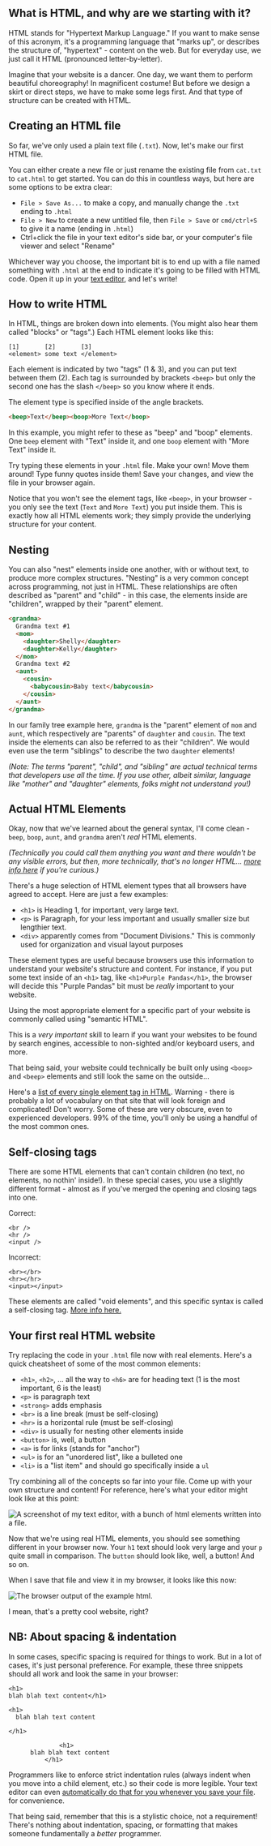 ## What is HTML, and why are we starting with it?

HTML stands for "Hypertext Markup Language." If you want to make sense of this acronym, it's a programming language that "marks up", or describes the structure of, "hypertext" - content on the web. But for everyday use, we just call it HTML (pronounced letter-by-letter).

Imagine that your website is a dancer. One day, we want them to perform beautiful choreography! In magnificent costume! But before we design a skirt or direct steps, we have to make some legs first. And that type of structure can be created with HTML.

<!-- > ILLUSTRATION: I mean, I think you get the point here >.< -->

## Creating an HTML file

So far, we've only used a plain text file (`.txt`). Now, let's make our first HTML file.

You can either create a new file or just rename the existing file from `cat.txt` to `cat.html` to get started. You can do this in countless ways, but here are some options to be extra clear:

- `File > Save As...` to make a copy, and manually change the `.txt` ending to `.html`
- `File > New` to create a new untitled file, then `File > Save` or `cmd/ctrl+S` to give it a name (ending in `.html`)
- Ctrl+click the file in your text editor's side bar, or your computer's file viewer and select "Rename"

Whichever way you choose, the important bit is to end up with a file named something with `.html` at the end to indicate it's going to be filled with HTML code. Open it up in your [text editor](what-is-a-website.html#howdoicreatethesecodefiles), and let's write!

## How to write HTML

In HTML, things are broken down into elements. (You might also hear them called "blocks" or "tags".) Each HTML element looks like this:

```
[1]       [2]       [3]
<element> some text </element>
```

<!-- > ILLUSTRATION: Some illustration of the HTML structure as written above? With little arrows pointing to the pieces maybe? -->

Each element is indicated by two "tags" (1 & 3), and you can put text between them (2). Each tag is surrounded by brackets `<beep>` but only the second one has the slash `</beep>` so you know where it ends.

The element type is specified inside of the angle brackets.

```html
<beep>Text</beep><boop>More Text</boop>
```

In this example, you might refer to these as "beep" and "boop" elements. One `beep` element with "Text" inside it, and one `boop` element with "More Text" inside it.

Try typing these elements in your `.html` file. Make your own! Move them around! Type funny quotes inside them! Save your changes, and view the file in your browser again.

Notice that you won't see the element tags, like `<beep>`, in your browser - you only see the text (`Text` and `More Text`) you put inside them. This is exactly how all HTML elements work; they simply provide the underlying structure for your content.

## Nesting

You can also "nest" elements inside one another, with or without text, to produce more complex structures. "Nesting" is a very common concept across programming, not just in HTML. These relationships are often described as "parent" and "child" - in this case, the elements inside are "children", wrapped by their "parent" element.

```html
<grandma>
  Grandma text #1
  <mom>
    <daughter>Shelly</daughter>
    <daughter>Kelly</daughter>
  </mom>
  Grandma text #2
  <aunt>
    <cousin>
      <babycousin>Baby text</babycousin>
    </cousin>
  </aunt>
</grandma>
```

In our family tree example here, `grandma` is the "parent" element of `mom` and `aunt`, which respectively are "parents" of `daughter` and `cousin`. The text inside the elements can also be referred to as their "children". We would even use the term "siblings" to describe the two `daughter` elements!

_(Note: The terms "parent", "child", and "sibling" are actual technical terms that developers use all the time. If you use other, albeit similar, language like "mother" and "daughter" elements, folks might not understand you!)_

## Actual HTML Elements

Okay, now that we've learned about the general syntax, I'll come clean - `beep`, `boop`, `aunt`, and `grandma` aren't _real_ HTML elements.

_(Technically you could call them anything you want and there wouldn't be any visible errors, but then, more technically, that's no longer HTML... [more info here](https://dev.w3.org/html5/html-author/#self-closing-tag) if you're curious.)_

There's a huge selection of HTML element types that all browsers have agreed to accept. Here are just a few examples:

- `<h1>` is Heading 1, for important, very large text.
- `<p>` is Paragraph, for your less important and usually smaller size but lengthier text.
- `<div>` apparently comes from "Document Divisions." This is commonly used for organization and visual layout purposes

These element types are useful because browsers use this information to understand your website's structure and content. For instance, if you put some text inside of an `<h1>` tag, like `<h1>Purple Pandas</h1>`, the browser will decide this "Purple Pandas" bit must be _really_ important to your website.

Using the most appropriate element for a specific part of your website is commonly called using "semantic HTML".

This is a _very important_ skill to learn if you want your websites to be found by search engines, accessible to non-sighted and/or keyboard users, and more.

That being said, your website could technically be built only using `<boop>` and `<beep>` elements and still look the same on the outside...

<!-- > ILLUSTRATION: Some callback to the dancer's bones. Like maybe you have arm bones in your legs but it looks the same on the outside, you know? -->

Here's a [list of every single element tag in HTML](https://developer.mozilla.org/en-US/docs/Web/HTML/Element). Warning - there is probably a lot of vocabulary on that site that will look foreign and complicated! Don't worry. Some of these are very obscure, even to experienced developers. 99% of the time, you'll only be using a handful of the most common ones.

## Self-closing tags

There are some HTML elements that can't contain children (no text, no elements, no nothin' inside!). In these special cases, you use a slightly different format - almost as if you've merged the opening and closing tags into one.

Correct:

```
<br />
<hr />
<input />
```

Incorrect:

```
<br></br>
<hr></hr>
<input></input>
```

These elements are called "void elements", and this specific syntax is called a self-closing tag. [More info here.](https://www.w3.org/Style/customdtd.en.html)

## Your first real HTML website

Try replacing the code in your `.html` file now with real elements. Here's a quick cheatsheet of some of the most common elements:

- `<h1>`, `<h2>`, ... all the way to `<h6>` are for heading text (1 is the most important, 6 is the least)
- `<p>` is paragraph text
- `<strong>` adds emphasis
- `<br>` is a line break (must be self-closing)
- `<hr>` is a horizontal rule (must be self-closing)
- `<div>` is usually for nesting other elements inside
- `<button>` is, well, a button
- `<a>` is for links (stands for "anchor")
- `<ul>` is for an "unordered list", like a bulleted one
- `<li>` is a "list item" and should go specifically inside a `ul`

Try combining all of the concepts so far into your file. Come up with your own structure and content! For reference, here's what your editor might look like at this point:

![A screenshot of my text editor, with a bunch of html elements written into a file.](./assets/00/html-example.png)

Now that we're using real HTML elements, you should see something different in your browser now. Your `h1` text should look very large and your `p` quite small in comparison. The `button` should look like, well, a button! And so on.

When I save that file and view it in my browser, it looks like this now:

![The browser output of the example html.](./assets/00/html-example-output.png)

I mean, that's a pretty cool website, right?

## NB: About spacing & indentation

In some cases, specific spacing is required for things to work. But in a lot of cases, it's just personal preference. For example, these three snippets should all work and look the same in your browser:

```
<h1>
blah blah text content</h1>
```

```
<h1>
  blah blah text content

</h1>
```

```
              <h1>
      blah blah text content
          </h1>
```

Programmers like to enforce strict indentation rules (always indent when you move into a child element, etc.) so their code is more legible. Your text editor can even [automatically do that for you whenever you save your file](text-editor-basics.html#savingyourfiles). for convenience.

That being said, remember that this is a stylistic choice, not a requirement! There's nothing about indentation, spacing, or formatting that makes someone fundamentally a _better_ programmer.
